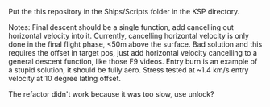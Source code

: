 Put the this repository in the Ships/Scripts folder in the KSP directory.

Notes:
Final descent should be a single function, add cancelling out horizontal velocity into it.
Currently, cancelling horizontal velocity is only done in the final flight phase, <50m above the surface.
Bad solution and this requires the offset in target pos, just add horizontal velocity cancelling to a general descent function, like those F9 videos.
Entry burn is an example of a stupid solution, it should be fully aero. Stress tested at ~1.4 km/s entry velocity at 10 degree latlng offset.

The refactor didn't work because it was too slow, use unlock?